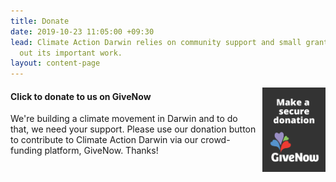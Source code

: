```yaml
---
title: Donate
date: 2019-10-23 11:05:00 +09:30
lead: Climate Action Darwin relies on community support and small grants to carry
  out its important work.
layout: content-page
---
```


<a href="https://www.givenow.com.au/climateactiondarwin" target="_blank">
  <img style="width: 20%; float: right; margin-left: 10px;" 
       src="/assets/img/givenow-button-rectv-dark.png" />
</a>

<h4>
    <span>Click to donate to us on GiveNow</span> 
&nbsp;<i class="fas fa-arrow-right fa-2x fa-fw"></i>
</h4>

We're building a climate movement in Darwin and to do that, we need your support. Please use our donation button to contribute to Climate Action Darwin via our crowd-funding platform, GiveNow. Thanks!

